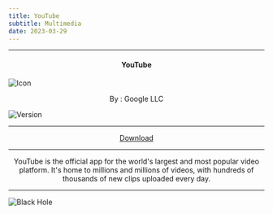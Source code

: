 ```yaml
---
title: YouTube
subtitle: Multimedia
date: 2023-03-29
---
```

---

<h4> <p align="center"> YouTube </p> </h4>

![Icon](https://rb.gy/qvisms)

<p align="center"> By : Google LLC </p>

![Version](https://rb.gy/jno54)

---

<p align ="center">
<a href="https://clk.asia/LkXF7Wb" class="btn btn-outline-success"> Download </a>
</p>

---

<p align="center">
YouTube is the official app for the world's largest and most popular video platform. It's home to millions and millions of videos, with hundreds of thousands of new clips uploaded every day.
</p>

---

![Black Hole](https://rb.gy/z0dyyw)
